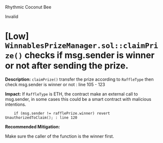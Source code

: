 Rhythmic Coconut Bee

Invalid

# [Low] `WinnablesPrizeManager.sol::claimPrize()` checks if msg.sender is winner or not after sending the prize.


**Description:** `claimPrize()` transfer the prize according to `RaffleType` then check msg.sender is winner or not : line 105 - 123

**Impact:** If `RaffleType` is ETH, the contract make an external call to msg.sender, in some cases this could be a smart contract with malicious intentions.

```solidity
    if (msg.sender != rafflePrize.winner) revert UnauthorizedToClaim(); : line 120
```

**Recommended Mitigation:** 

Make sure the caller of the function is the winner first.